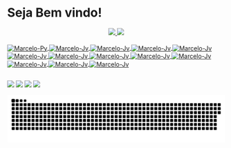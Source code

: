 # Seja Bem vindo!

<div align="center">
  <a href="https://github.com/Arduinobymyself">
  <img height="160em" src="https://github-readme-stats.vercel.app/api?username=Arduinobymyself&show_icons=true&theme=dark&include_all_commits=true&count_private=true"/>
  <img height="160em" src="https://github-readme-stats.vercel.app/api/top-langs/?username=Arduinobymyself&layout=compact&langs_count=8&theme=dark"/>
</div>

<div style="display: inline_block"><br>
  <img align="center" alt="Marcelo-Py" height="30" width="40" src="https://cdn.jsdelivr.net/gh/devicons/devicon/icons/python/python-original.svg" />
  <img align="center" alt="Marcelo-Jv" height="30" width="40" src="https://cdn.jsdelivr.net/gh/devicons/devicon/icons/java/java-original.svg" />
  <img align="center" alt="Marcelo-Jv" height="30" width="40" src="https://cdn.jsdelivr.net/gh/devicons/devicon/icons/angularjs/angularjs-original.svg" />
  <img align="center" alt="Marcelo-Jv" height="30" width="40" src="https://cdn.jsdelivr.net/gh/devicons/devicon/icons/html5/html5-original.svg" />
  <img align="center" alt="Marcelo-Jv" height="30" width="40" src="https://cdn.jsdelivr.net/gh/devicons/devicon/icons/css3/css3-original.svg" />
  <img align="center" alt="Marcelo-Jv" height="30" width="40" src="https://cdn.jsdelivr.net/gh/devicons/devicon/icons/javascript/javascript-original.svg" />
  <img align="center" alt="Marcelo-Jv" height="30" width="40" src="https://cdn.jsdelivr.net/gh/devicons/devicon/icons/typescript/typescript-original.svg" />
  <img align="center" alt="Marcelo-Jv" height="30" width="40" src="https://cdn.jsdelivr.net/gh/devicons/devicon/icons/bootstrap/bootstrap-original.svg" />
  <img align="center" alt="Marcelo-Jv" height="30" width="40" src="https://cdn.jsdelivr.net/gh/devicons/devicon/icons/git/git-original.svg" />
  <img align="center" alt="Marcelo-Jv" height="30" width="40" src="https://cdn.jsdelivr.net/gh/devicons/devicon/icons/spring/spring-original.svg" />
  <img align="center" alt="Marcelo-Jv" height="30" width="40" src="https://cdn.jsdelivr.net/gh/devicons/devicon/icons/arduino/arduino-original.svg" />
  <img align="center" alt="Marcelo-Jv" height="30" width="40" src="https://cdn.jsdelivr.net/gh/devicons/devicon/icons/mysql/mysql-original.svg" />
  <img align="center" alt="Marcelo-Jv" height="30" width="40" src="https://cdn.jsdelivr.net/gh/devicons/devicon/icons/postgresql/postgresql-original.svg" />
         
</div>

##

<div> 
 <a href = "mailto:marcelo.moraes.1971@gmail.com"><img src="https://img.shields.io/badge/-Gmail-%23333?style=for-the-badge&logo=gmail&logoColor=red" target="_blank"></a>
  <a href="https://www.linkedin.com/in/marcelopintomoraes/" target="_blank"><img src="https://img.shields.io/badge/-LinkedIn-%230077B5?style=for-the-badge&logo=linkedin&logoColor=white" target="_blank"></a> 
  <a href="https://arduinobymyself.blogspot.com" target="_blank"><img src="https://img.shields.io/badge/Blogger-FF5722?style=for-the-badge&logo=blogger&logoColor=white"></a>
  <a href="https://www.youtube.com/c/MarceloMoraes" target="_blank"><img src=https://img.shields.io/badge/YouTube-FF0000?style=for-the-badge&logo=youtube&logoColor=white></a>

 ![Snake animation](https://github.com/Arduinobymyself/Arduinobymyself/blob/output/github-contribution-grid-snake.svg)

 
</div>

  
